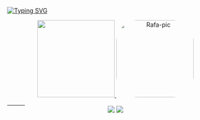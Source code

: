 [![Typing SVG](https://readme-typing-svg.herokuapp.com/?color=dd6387&size=35&center=true&vCenter=true&width=1000&lines=HELLO,+MY+NAME+is+Gabrielli;I'm+19+year+old;I'm+from+São+Paulo,+Brazil;You're+Welcome!+:%29)](https://git.io/typing-svg)
 

<div align="center">
  <a href="https://github.com/Ebagyu">
  <img height="180em" src="https://github-readme-stats.vercel.app/api?username=Ebagyu&show_icons=true&theme=dracula&include_all_commits=true&count_private=true"/>
  <img align="down" alt="Rafa-pic" height="180" style="border-radius:50px;" src="https://cdn.discordapp.com/attachments/991892387813142570/1011128892821610496/1689727_MMm0C735.png">
</div>
<div>
⠀⠀⠀⠀
</div>
 
<div align="center"> 
 <a href="https://instagram.com/__ga.bee" target="_blank"><img src="https://img.shields.io/badge/-Instagram-%23E4405F?style=for-the-badge&logo=instagram&logoColor=white" target="_blank"></a>
 <a href="https://www.linkedin.com/in/gabrielli-gama-242071221/" target="_blank"><img src="https://img.shields.io/badge/-LinkedIn-%230077B5?style=for-the-badge&logo=linkedin&logoColor=white" target="_blank"></a> 
 

 
</div>
